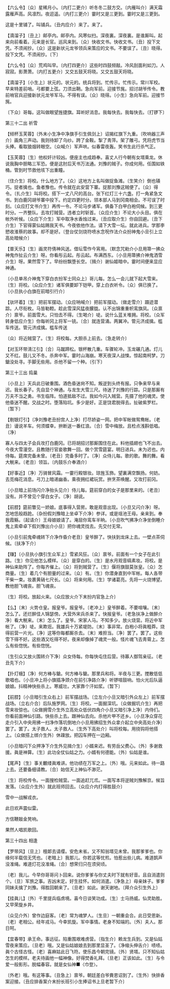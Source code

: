 <!-- { "loadSidebar": true } -->
【六么令】〔众〕星稀月小。〔内打二更介〕听冬冬二鼓方交。〔内雁叫介〕满天霜露雁声高。风凛烈。夜迢遥。〔内打三更介〕霎时又是三更到。霎时又是三更到。

这是十里铺了。叫铺兵。〔丑内应介〕来了。来了。 

【滴溜子】〔丑上〕邮亭内。邮亭内。风寒似扫。深夜裏。深夜裏。是谁厮叫。起来向前看着。元来是长官。巡风来到。〔众〕快收文书。快收文书。〔丑〕投下文凭。不须闹抄。〔众〕这是新状元龙爷领兵来策应的文书。不要误了。〔丑〕晓得。投下文凭。不须闹抄。〔下〕 

【六么令】〔众〕荒鸡叫早。〔内打四更介〕这些时四鼓频敲。冷风刮面利如刀。人寂寂。影萧萧。〔内打五更介〕又交五鼓天将晓。又交五鼓天将晓。

【滴溜子】〔小生上〕状元的。状元的。统兵将到。忙传示。忙传示。常川军校。早来特差前哨。弓都要上弦。刀须出鞘。急向军前。迎接节旄。招讨胡爷传令。教前哨官兵迎接新状元龙爷军马。不得有误。〔众〕晓得。〔小生〕急向军前。迎接节旄。

〔下众〕哥每。这叫做眼望旌捷旗。耳听好消息。我每快去。我每快去。〔打锣下〕 

第三十二出
祈雪

【倾杯玉芙蓉】〔外末小生净中净旗手引生佩剑上〕诏揭红旗下九重。〔吹响器三声介〕画角三声动。我则待卸了乌纱。跨了金鞍。掣了靑萍。架了雕弓。凭将虎节当头捧。看取狼烟转眼空。〔众喊介〕军声哄。似春雷夜轰。笑书生此行杀气正。

【玉芙蓉】〔生〕他权奸计较凶。便座主也成趋奉。喜丈人行今朝有女壻乘龙。休说我胸中胆略三军恐。便是这肘后天书万法通。刘豫的贼子。你成何用。任围如铁桶。管到时节救他垓下出重瞳。

〔住介生〕将校。什么地方了。〔众〕这地方上名叫做捉鱼滩。〔生笑介〕倒也辏巧。捉者擒也。鱼者豫也。传令就在此安营下寨。捉那刘豫这贼便了。〔众〕得令。〔扎介生〕叫将校。搭下一丈八尺的高台。张下红灯三十六盏。打一角紧急文书。到白鹿冈胡爷寨中投下。约定四更时分。领本部人马到冈南相会。不可误了时刻。〔众应打文书介生〕再传一令。不论马步诸军。俱备下白甲白袍伺候。到三更时分。一齐整队。去攻打贼营。违者立时斩首。〔众应介生〕不论大小头目。俱在帐外听候。〔众应下介生〕军中取净水香烛过来。〔丑应取介生〕你自回避。〔丑下介生〕下官得蒙仙姑赐我天书。今夜依他作法。请下大雪一坛。就此进兵。学那李愬收淮蔡的故事。却不是好。〔登台仗剑烧符喷水念呪作法介众扮神鬼小旦引上立高处暗候介〕 

【普天乐】〔生〕画灵符倩神风送。借坛雪作今宵用。〔默念咒勑介小旦用箒一拂众神鬼作扯云介生〕呀。你看彤云起。彤云起。布满西东。〔小旦用箒拂介神鬼洒雪介生〕呀。果然雪下了。早纷纷飘堕长空。〔揖介〕谢仙姬暗中。霎时间便来显应神通。

〔小旦单吊介神鬼下穿白衣扮军士同众上〕哥儿每。怎么一会儿就下起大雪来。〔生〕将校。〔众应介生〕诸军俱要卸下铠甲。穿上白衣听令。〔众〕俱已换了。〔小旦执小白旗在前暗引行介〕 

【驮环着】〔生〕把前军摆动。〔众应呐喊介〕把前军摆动。〔做走雪介〕蹑迹潜踪。人尽衔枚。马皆勒鞚。趁此雪深风猛夜朦胧。认不出锦重重帜鸾旗凤。〔众禀介〕禀爷。前面雪大。只怕去不得。〔生喝介〕唗。说什么蓝关堆拥。将校。〔众军转身低应介生〕你每听冈上将军一铳。〔合〕就连营涌。两翼冲。管元济成擒。槛车传送。管元济成擒。槛车传送

〔众〕将近贼营了。〔生〕将校每。大胆杀上前去。〔急走转介〕 

【对玉环带淸江引】〔合〕马蹴蹄松。银杯散几重。车骤轮冲。玉龙碾几通。灯儿又不红。鼓儿又不冬。杀奔中军。霎时山海崩。寒天夜深人战悚。惊起南柯梦。刀鎗没处寻。手脚无些用。杀他不留一个种。〔引下〕 

第三十三出
捣巢

〔小旦上〕天兵此日破重围。酒色昏迷尙不知。叛逆到头终有报。只争来早与来迟。我长春子。先自显个神通。与龙生大雪三尺。待迷了刘豫的行踪。只是那厮有万夫不当之勇。书生临阵。怕道抵敌不过。我如今闪入贼营。先摄了他的魂灵。使他昏迷不醒。交战之时。堕落陷坑。多少是好。正是饶君脱得去。扯破紫罗栏。〔暂下〕 

【剔银灯引】〔净刘豫老丑扮宫人上净〕打尽娇姿一网。把中军帐做鸳鸯帐。〔老丑〕谩说羊车。何须蝶幸。拚断送一番红浪。〔合〕雪中梅放。且检点浅斟低唱。〔净〕 

寡人与四太子会兵攻打白鹿冈。已将胡招讨那厮围住在此。料他插翅也飞不出去。今夜大雪漫空。且教随行官妾歌舞一回。做个赏雪筵宴。明日进兵。未为迟也。内侍每。筵席完备未曾。〔老丑〕完备多时了。〔净〕众侍儿每。歌的歌。舞的舞。看大觥来。〔老丑〕领旨。〔内鼓乐介奉酒介〕 

【好事近】〔净〕万骑冒风霜。一霎行殿银妆。琼旌玉斾。望裏满空飘扬。何妨。去觅梅花消息。弓刀上暗递幽香。乘夜拥红裙玩赏。拚烹茶唤醒。又攻打前冈。

〔小旦暗上前场闪介净抬头见介〕侍儿每。筵前穿白的女子是那里来的。〔老丑〕没有。并不曾见个穿白女子。〔净〕胡说。 

【前腔】筵前瞥见一娇娘。底事得入营房。敢是观音出现。〔小旦又闪介净〕呀。怎地恁般趋跄。〔杂扮假刘豫暗上坐卓下介净〕参详。或是瑶池王母。亲来到。奉我霞觞。〔起请介〕王母娘娘请了。淹屈你鸾车半晌。〔小旦吹气拂净介净坐倒睡介鬼上索牵卓下假刘豫出介小旦〕把你魂灵找去。先交付无常。

〔小旦引前鬼牵魂转下介净作昏介老丑〕皇爷醉了。快扶到龙床上去。一壁点茶伺候。〔扶净下介〕 

【赚】〔小旦执小旗引生众军上〕雪紧风狂。〔众〕禀爷。前面有一个女子在此引路。〔生〕你见他怎么模样。〔众〕是穿白的。〔生〕是水月观音缟素妆。将校。是神仙来助阵了。你每齐催上。〔众〕将到贼营了。〔生〕偃将旗鼓莫张皇。〔众〕怎商量。〔生〕着几个有胆量的过来。〔众〕有。〔生〕你潜身直到中军帐。每人各带干柴一束。妆裹黄硝七尺长。〔众〕将来何用。〔生〕学诸葛亮。先将一火烧博望。教他胆飞魂丧。胆飞魂丧。

〔生〕将校。放起火来。〔众应放火介下末扮内官急上介〕 

【么】〔末〕火势仓皇。报皇爷。报皇爷。〔老冲上〕皇爷醉着。不要喧嚷。〔末〕怎么了。还烂醉佳人锦瑟傍。大营外宋兵杀来了。快报皇爷。〔老急扶净上做醉介净〕看大觥来。〔末〕怎么了。皇爷。宋家人马。不知多少。放火烧营。将近中军帐了。〔净〕唗。来欺诳。我雄兵十万紧堤防。〔末〕事非常。白袍小将眞粗莽。烧得前营一片光。〔净〕这等你每都厮杀去。〔末〕难担当。〔净〕罢了。罢了。这些雪下得不好。这些酒又吃得不好。夜来却像掉了魂灵一般。怪片魂飞去靑霄上。怎么有些惚恍。有些惚恍。

〔生引众又放火围转介下净〕众女侍每。你每快屯住后营。待寡人御驾亲征。〔老丑先下介〕 

【扑灯蛾】〔净〕何方棒与鎗。何方棒与鎗。那里兵和将。半夜与三更。搅散低低歌唱也。〔小旦冲上将小旗插净颈介在前引净路介净〕听锣喧鼓响。怕火光后队逼娘娘。抖精神快些杀上。寒威壮。大家靠个汗如浆。〔暂下〕 

【前腔】〔小旦暗引生众右上〕前军摆战场。〔立左介小旦又暗引外众左上〕前军摆战场。〔立右介合〕后队施罗网。〔生〕将校。一面掘深坑。〔众做掘坑介生〕再把雪来妆弶也。〔众做拥雪介生外立高处众低伏四角介小旦又暗引净上净〕内侍们。你看前面神仙引路。快些杀上去。跟神仙去向。杀他片甲不还乡。〔小旦净众穿花走介引入中央用拂一扫净作落坑倒地介小旦用拂招生外众拿介起立中央高处介净〕罢了。罢了。太子救人。太子救人。〔生外下高处介〕叫将校每。用挠钩将他搭上。〔众做搭上绑介生外〕休疎放。把囚车押在一边厢。

〔小旦暗闪下众押净下介生外见揖介生〕小婿来迟。有劳岳父费心。〔外〕多谢救援。眞是神算。〔生〕此功全仗仙姑之力。小婿有何德能。〔外〕仙姑是谁。 

【尾声】〔生〕事关覼缕眞难讲。他功绩在万军之上。〔外〕哦。元来如此。待一路上去。还要备细请教。〔合〕始信天上神仙不渺茫。

〔生〕将校传令。一面搜检贼营。一面追赶兀朮。一面写本将逆贼刘豫解京。候旨发落。〔众应介生外〕就此班师回去。〔众应介内打得胜鼓介〕 

雪中一战解戎衣。

此日欢声震似雷。

方信鞭敲金凳响。

果然人唱凯歌回。 

第三十四出
相逢

【罗带风】〔旦上〕檀郞去请缨。安危未省。又不知翁壻见未曾。我那爹爹也。你缘何半载信无凭也。〔老暗上〕我那儿。你若这等忧煎。怕惹出些儿病。难道鹊声没准绳。难道灯花没准绳。〔合〕想荣归只在须臾顷。

〔老〕我儿。今早你哥哥问卜回来。说你爹爹与你丈夫时下就有好音。且自消遣则个。〔旦〕军旅之事。吉凶未定。好生挂怀。如何消遣。〔净急上〕母亲妹子。爹爹同妹夫擒了刘豫。得胜回朝来了。〔旦老〕如此。谢天谢地。〔拜介众引生外上〕 

【挂眞儿】〔外〕千里提兵临虏境。喜今日谈笑功成。〔生〕士马扬威。仙灵助胜。又早荣旋乡井。

〔众见介外〕曾作边庭客。〔老〕常为魂梦人。〔生旦〕一朝重会合。此日受恩新。〔老〕老相公。经年戎马。今幸凯旋。军中事情。老身不知端的。〔外〕夫人。那日呵。 

【宜春带】承王命。事远征。陷重围艰难虏营。〔指生介〕赖龙生兵到。又是仙姑雪夜来策应。〔旦老〕哦。又是仙姑娘娘去到那里显圣了。〔净缩头伸舌介〕啧啧。眞个古怪古怪。〔老〕喜麻姑此日飞符。使乐昌今朝完镜。〔外〕贤壻。只不知仙姑怎生的模样。老夫待画他一幅神像。好得焚香礼拜。〔旦老〕正该如此。〔生〕与令爱一般影形。脱幅春容。就是女仙神■〈巾登〉。

〔外老〕哦。有这等事。〔丑急上〕禀爷。朝廷差白爷賷恩诏到了。〔生外〕快排香案迎接。〔丑应排香案介末扮长班引小生捧诏书上旦老暂下介〕 

